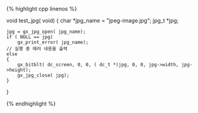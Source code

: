 




{% highlight cpp linenos %}

void test_jpg( void)
{
    char    *jpg_name = "jpeg-image.jpg";
    jpg_t   *jpg;

    jpg = gx_jpg_open( jpg_name);
    if ( NULL == jpg)
        gx_print_error( jpg_name);                                              // 실행 중 에러 내용을 출력
    else
    {
        gx_bitblt( dc_screen, 0, 0, ( dc_t *)jpg, 0, 0, jpg->width, jpg->height);
        gx_jpg_close( jpg);
    }
}


{% endhighlight %}
